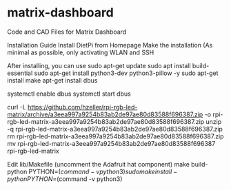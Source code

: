 # matrix-dashboard
Code and CAD Files for Matrix Dashboard

Installation Guide
Install DietPi from Homepage
Make the installation (As minimal as possible, only activating WLAN and SSH

After installing, you can use 
sudo apt-get update 
sudo apt install build-essential
sudo apt-get install python3-dev python3-pillow -y
sudo apt-get install make
apt-get install dbus

systemctl enable dbus
systemctl start dbus


curl -L https://github.com/hzeller/rpi-rgb-led-matrix/archive/a3eea997a9254b83ab2de97ae80d83588f696387.zip -o rpi-rgb-led-matrix-a3eea997a9254b83ab2de97ae80d83588f696387.zip
unzip -q rpi-rgb-led-matrix-a3eea997a9254b83ab2de97ae80d83588f696387.zip
rm rpi-rgb-led-matrix-a3eea997a9254b83ab2de97ae80d83588f696387.zip
mv rpi-rgb-led-matrix-a3eea997a9254b83ab2de97ae80d83588f696387 rpi-rgb-led-matrix

Edit lib/Makefile (uncomment the Adafruit hat component)
make build-python PYTHON=$(command -v python3)
sudo make install-python PYTHON=$(command -v python3)

